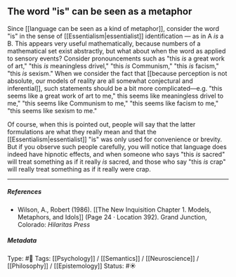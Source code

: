 ## The word "is" can be seen as a metaphor  # 

Since [[language can be seen as a kind of metaphor]], consider the word "is" in the sense of [[Essentialism|essentialist]] identification — as in A _is_ a B. This appears very useful mathematically, because numbers of a mathematical set exist abstractly, but what about when the word as applied to sensory events? Consider pronouncements such as "this _is_ a great work of art," "this _is_ meaningless drivel," "this _is_ Communism," "this _is_ facism," "this _is_ sexism." When we consider the fact that [[because perception is not absolute, our models of reality are all somewhat conjectural and inferential]], such statements should be a bit more complicated—e.g. "this seems like a great work of art to me," this seems like meaningless drivel to me," "this seems like Communism to me," "this seems like facism to me," "this seems like sexism to me."

Of course, when this is pointed out, people will say that the latter formulations are what they really mean and that the [[Essentialism|essentialist]] "is" was only used for convenience or brevity. But if you observe such people carefully, you will notice that language does indeed have hipnotic effects, and when someone who says "this _is_ sacred" will treat something as if it really _is_ sacred, and those who say "this _is_ crap" will  really treat something as if it really were crap.

___

##### References

- Wilson, A., Robert (1986). [[The New Inquisition Chapter 1. Models, Metaphors, and Idols]] (Page 24 · Location 392). Grand Junction, Colorado: _Hilaritas Press_

##### Metadata

Type: #🔴 
Tags: [[Psychology]] / [[Semantics]] / [[Neuroscience]] / [[Philosophy]] / [[Epistemology]]
Status: #☀️ 